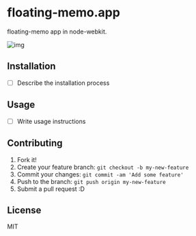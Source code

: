# floating-memo.app

floating-memo app in node-webkit.

![img](http://monosnap.com/image/DS3rw7zNhQu3npC5yhBu6wjbIkLvaV.png)

## Installation

- [ ] Describe the installation process

## Usage

- [ ] Write usage instructions

## Contributing

1. Fork it!
2. Create your feature branch: `git checkout -b my-new-feature`
3. Commit your changes: `git commit -am 'Add some feature'`
4. Push to the branch: `git push origin my-new-feature`
5. Submit a pull request :D

## License

MIT